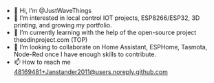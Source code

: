 - 👋 Hi, I’m @JustWaveThings
- 👀 I’m interested in local control IOT projects, ESP8266/ESP32, 3D printing, and growing my portfolio.
- 🌱 I’m currently learning with the help of the open-source project theodinproject.com (TOP)
- 💞️ I’m looking to collaborate on Home Assistant, ESPHome, Tasmota, Node-Red once I have enough skills to contribute.
- 📫 How to reach me 48169481+Janstander2011@users.noreply.github.com

<!---
Janstander2011/Janstander2011 is a ✨ special ✨ repository because its `README.md` (this file) appears on your GitHub profile.
You can click the Preview link to take a look at your changes.
--->
